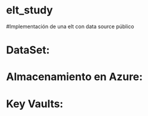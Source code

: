 # elt_study

#Implementación de una elt con data source público

# DataSet:


# Almacenamiento en Azure:


# Key Vaults:

